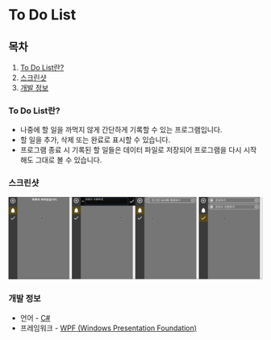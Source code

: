 # **To Do List**

## **목차**

1. [To Do List란?](#To-Do-List란)
2. [스크린샷](#스크린샷)
3. [개발 정보](#개발-정보)

### **To Do List란?**

-   나중에 할 일을 까먹지 않게 간단하게 기록할 수 있는 프로그램입니다.
-   할 일을 추가, 삭제 또는 완료로 표시할 수 있습니다.
-   프로그램 종료 시 기록된 할 일들은 데이터 파일로 저장되어 프로그램을 다시 시작해도 그대로 볼 수 있습니다.

### **스크린샷**

![To Do List 스크린샷](./Screenshots/Screenshot.png)

### **개발 정보**

-   언어 - [C#](https://docs.microsoft.com/ko-kr/dotnet/csharp/)
-   프레임워크 - [WPF (Windows Presentation Foundation)](https://docs.microsoft.com/ko-kr/visualstudio/designers/getting-started-with-wpf?view=vs-2019)
